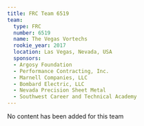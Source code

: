 ```yaml
---
title: FRC Team 6519
team:
  type: FRC
  number: 6519
  name: The Vegas Vortechs
  rookie_year: 2017
  location: Las Vegas, Nevada, USA
  sponsors:
  - Argosy Foundation
  - Performance Contracting, Inc.
  - Marnell Companies, LLC
  - Bombard Electric, LLC
  - Nevada Precision Sheet Metal
  - Southwest Career and Technical Academy
---
```


No content has been added for this team